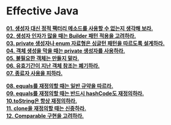 # Effective Java
__[01. 생성자 대신 정적 팩터리 메소드를 사용할 수 없는지 생각해 보라.](https://seongheumpark.github.io/bladek/effective-java/rule-01)__  
__[02. 생성자 인자가 많을 때는 Builder 패턴 적용을 고려하라.](https://seongheumpark.github.io/bladek/effective-java/rule-02)__  
__[03. private 생성자나 enum 자료형은 싱글턴 패턴을 따르도록 설계하라.](https://seongheumpark.github.io/bladek/effective-java/rule-03)__  
__[04. 객체 생성을 막을 때는 private 생성자를 사용하라.](https://seongheumpark.github.io/bladek/effective-java/rule-04)__  
__[05. 불필요한 객체는 만들지 말라.](https://seongheumpark.github.io/bladek/effective-java/rule-05)__  
__[06. 유효기간이 지난 객체 참조는 폐기하라.](https://seongheumpark.github.io/bladek/effective-java/rule-06)__  
__[07. 종료자 사용을 피하라.](https://seongheumpark.github.io/bladek/effective-java/rule-07)__


__[08. equals를 재정의할 때는 일반 규약을 따르라.](https://seongheumpark.github.io/bladek/effective-java/rule-08)__  
__[09. equals를 재정의할 때는 반드시 hashCode도 재정의하라.](https://seongheumpark.github.io/bladek/effective-java/rule-09)__  
__[10.toString은 항상 재정의하라.](https://seongheumpark.github.io/bladek/effective-java/rule-10)__  
__[11. clone을 재정의할 때는 신중하라.](https://seongheumpark.github.io/bladek/effective-java/rule-11)__  
__[12. Comparable 구현을 고려하라.](https://seongheumpark.github.io/bladek/effective-java/rule-12)__